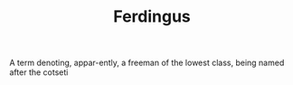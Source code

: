 ---
title: Ferdingus
letter: F
permalink: "/definitions/bld-ferdingus.html"
body: A term denoting, appar-ently, a freeman of the lowest class, being named after
  the cotseti
published_at: '2018-07-07'
source: Black's Law Dictionary 2nd Ed (1910)
layout: post
---